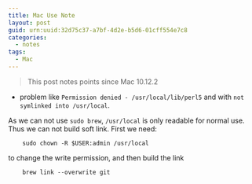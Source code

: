```yaml
---
title: Mac Use Note
layout: post
guid: urn:uuid:32d75c37-a7bf-4d2e-b5d6-01cff554e7c8
categories:
  - notes
tags:
  - Mac
---
```


> This post notes points since Mac 10.12.2


- problem like `Permission denied - /usr/local/lib/perl5` and with `not symlinked into /usr/local`.
 
 As we can not use `sudo brew`, `/usr/local` is only readable for normal use. Thus we can not build soft link.
 First we need:

 ```
     sudo chown -R $USER:admin /usr/local
 ```

 to change the write permission, and then build the link

 ```
     brew link --overwrite git
 ```
